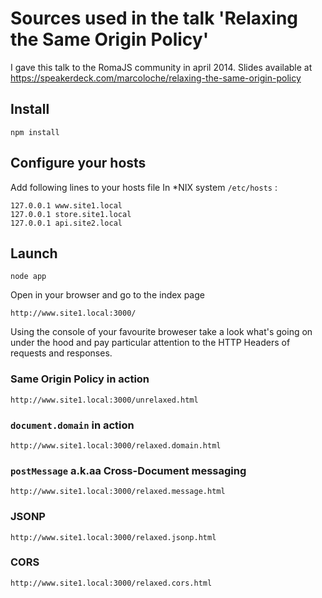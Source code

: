 # Sources used in the talk 'Relaxing the Same Origin Policy'

I gave this talk to the RomaJS community in april 2014.
Slides available at https://speakerdeck.com/marcoloche/relaxing-the-same-origin-policy
## Install
```
npm install
```
## Configure your hosts
Add following lines to your hosts file
In *NIX system ```/etc/hosts``` :

```
127.0.0.1 www.site1.local
127.0.0.1 store.site1.local
127.0.0.1 api.site2.local
```
## Launch
```
node app
```

Open in your browser and go to the index page

```
http://www.site1.local:3000/
```

Using the console of your favourite broweser take a look what's going on under the hood and pay particular attention to the HTTP Headers of requests and responses.

### Same Origin Policy in action
```
http://www.site1.local:3000/unrelaxed.html
```

### ```document.domain``` in action
```
http://www.site1.local:3000/relaxed.domain.html
```

### ```postMessage``` a.k.aa Cross-Document messaging
```
http://www.site1.local:3000/relaxed.message.html
```

### JSONP
```
http://www.site1.local:3000/relaxed.jsonp.html
```

### CORS
```
http://www.site1.local:3000/relaxed.cors.html
```

